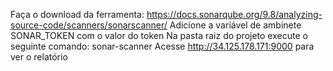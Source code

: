 Faça o download da ferramenta: https://docs.sonarqube.org/9.8/analyzing-source-code/scanners/sonarscanner/
Adicione a variável de ambinete SONAR_TOKEN com o valor do token
Na pasta raiz do projeto execute o seguinte comando: sonar-scanner
Acesse  http://34.125.178.171:9000 para ver o relatório
